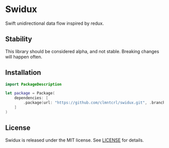 # Swidux

Swift unidirectional data flow inspired by redux.

## Stability

This library should be considered alpha, and not stable. Breaking changes will happen often.


## Installation

```swift
import PackageDescription

let package = Package(
    dependencies: [
        .package(url: "https://github.com/clmntcrl/swidux.git", .branch("master")),
    ]
)
```

## License

Swidux is released under the MIT license. See [LICENSE](LICENSE]) for details.
